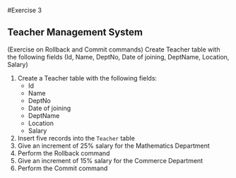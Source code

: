 #Exercise 3
## Teacher Management System

(Exercise on Rollback and Commit commands) Create Teacher table with the following fields (Id, Name, DeptNo, Date of joining, DeptName, Location, Salary)

1. Create a Teacher table with the following fields:
   - Id
   - Name
   - DeptNo
   - Date of joining
   - DeptName
   - Location
   - Salary
2. Insert five records into the `Teacher` table
3. Give an increment of 25% salary for the Mathematics Department
4. Perform the Rollback command
5. Give an increment of 15% salary for the Commerce Department
6. Perform the Commit command
